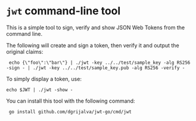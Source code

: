 `jwt` command-line tool
=======================

This is a simple tool to sign, verify and show JSON Web Tokens from
the command line.

The following will create and sign a token, then verify it and output the original claims:

     echo {\"foo\":\"bar\"} | ./jwt -key ../../test/sample_key -alg RS256 -sign - | ./jwt -key ../../test/sample_key.pub -alg RS256 -verify -

To simply display a token, use:

    echo $JWT | ./jwt -show -

You can install this tool with the following command:

     go install github.com/dgrijalva/jwt-go/cmd/jwt

